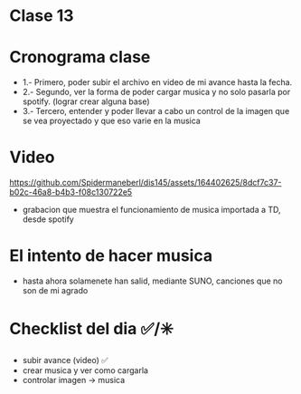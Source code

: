 # Clase 13
# Cronograma clase
  - 1.- Primero, poder subir el archivo en video de mi avance hasta la fecha.
  - 2.- Segundo, ver la forma de poder cargar musica y no solo pasarla por spotify. (lograr crear alguna base)
  - 3.- Tercero, entender y poder llevar a cabo un control de la imagen que se vea proyectado y que eso varie en la musica
    
#  Video 

https://github.com/Spidermaneberl/dis145/assets/164402625/8dcf7c37-b02c-46a8-b4b3-f08c130722e5

-  grabacion que muestra el funcionamiento de musica importada a TD, desde spotify 

#  El intento de hacer musica
-  hasta ahora solamenete han salid, mediante SUNO, canciones que no son de mi agrado

#  Checklist del dia ✅/✳️
-  subir avance (video) ✅
-  crear musica y ver como cargarla
-  controlar imagen -> musica 
